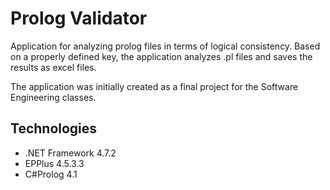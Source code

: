 # Prolog Validator
Application for analyzing prolog files in terms of logical consistency. Based on a properly defined key, the application analyzes .pl files and saves the results as excel files.  

The application was initially created as a final project for the Software Engineering classes.

## Technologies 

* .NET Framework 4.7.2
* EPPlus 4.5.3.3
* C#Prolog 4.1
